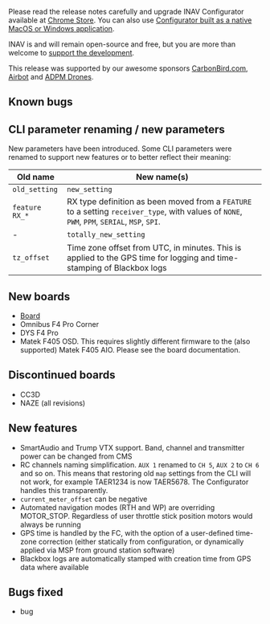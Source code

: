 Please read the release notes carefully and upgrade INAV Configurator available at [Chrome Store](https://chrome.google.com/webstore/detail/inav-configurator/fmaidjmgkdkpafmbnmigkpdnpdhopgel). You can also use [Configurator built as a native MacOS or Windows application](https://github.com/iNavFlight/inav-configurator/releases/tag/1.8.0).

INAV is and will remain open-source and free, but you are more than welcome to [support the development](https://inavflight.github.io/supporting-inav/). 

This release was supported by our awesome sponsors [CarbonBird.com](http://www.CarbonBird.com), [Airbot](http://shop.myairbot.com/) and [ADPM Drones](http://www.adpm.pro/).

## Known bugs


## CLI parameter renaming / new parameters

New parameters have been introduced. Some CLI parameters were renamed to support new features or to better reflect their meaning:

| Old name               | New name(s)                                                    |
|------------------------|----------------------------------------------------------------|
| `old_setting` | `new_setting`                                      |
| `feature RX_*` | RX type definition as been moved from a `FEATURE` to a setting `receiver_type`, with values of `NONE`, `PWM`, `PPM`, `SERIAL`, `MSP`, `SPI`. |
| - | `totally_new_setting`                                      |
| `tz_offset` | Time zone offset from UTC, in minutes. This is applied to the GPS time for logging and time-stamping of Blackbox logs |

## New boards

* [Board](https://link.com)
* Omnibus F4 Pro Corner
* DYS F4 Pro
* Matek F405 OSD. This requires slightly different firmware to the (also supported) Matek F405 AIO. Please see the board documentation.

## Discontinued boards

- CC3D
- NAZE (all revisions)

## New features

* SmartAudio and Trump VTX support. Band, channel and transmitter power can be changed from CMS
* RC channels naming simplification. `AUX 1` renamed to `CH 5`, `AUX 2` to `CH 6` and so on. This means that restoring old `map` settings from the CLI will not work, for example TAER1234 is now TAER5678. The Configurator handles this transparently.
* `current_meter_offset` can be negative
* Automated navigation modes (RTH and WP) are overriding MOTOR_STOP. Regardless of user throttle stick position motors would always be running
* GPS time is handled by the FC, with the option of a user-defined time-zone correction (either statically from configuration, or dynamically applied via MSP from ground station software)
* Blackbox logs are automatically stamped with creation time from GPS data where available

## Bugs fixed

- bug
